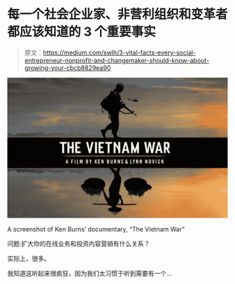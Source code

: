 # 每一个社会企业家、非营利组织和变革者都应该知道的 3 个重要事实

> 原文：<https://medium.com/swlh/3-vital-facts-every-social-entrepreneur-nonprofit-and-changemaker-should-know-about-growing-your-cbcb8829ea90>

![](img/e7adceda5deca88e3f92cdad3b3949b6.png)

A screenshot of Ken Burns’ documentary, “The Vietnam War”

问题:扩大你的在线业务和投资内容营销有什么关系？

实际上，很多。

我知道这听起来很疯狂，因为我们太习惯于听到需要有一个…